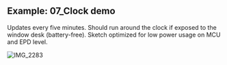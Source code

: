 
Example: 07_Clock demo
-------------------
Updates every five minutes. Should run around the clock if exposed to the window desk (battery-free).
Sketch optimized for low power usage on MCU and EPD level.

![IMG_2283](https://user-images.githubusercontent.com/21104467/104062639-24255680-51fb-11eb-9cb0-71a27abd3f00.jpg)
